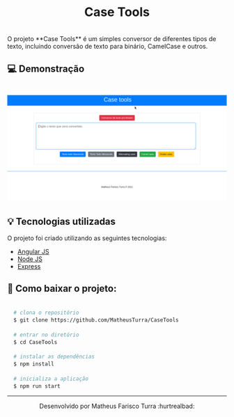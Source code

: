 <h1 align="center">
   Case Tools
</h1>
</br>
O projeto **Case Tools** é um simples conversor de diferentes tipos de texto, incluindo conversão de texto para binário, CamelCase e outros.

## :computer: Demonstração


<h1>

  <img src="./demo/demonstration.gif">
</h1>

## 	:bulb: Tecnologias utilizadas


O projeto foi criado utilizando as seguintes tecnologias:

- [Angular JS](https://angular.io/)
- [Node JS](https://nodejs.org/en/)
- [Express](https://expressjs.com/pt-br/)

## :briefcase: Como baixar o projeto:



```bash

  # clona o repositório
  $ git clone https://github.com/MatheusTurra/CaseTools

  # entrar no diretório
  $ cd CaseTools

  # instalar as dependências
  $ npm install

  # inicializa a aplicação
  $ npm run start
```
---
<p align="center">
Desenvolvido por Matheus Farisco Turra 	:hurtrealbad:
<p>
